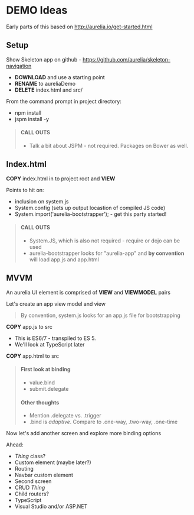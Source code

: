 # DEMO Ideas

Early parts of this based on <http://aurelia.io/get-started.html>

## Setup 
Show Skeleton app on github - <https://github.com/aurelia/skeleton-navigation>

- **DOWNLOAD** and use a starting point
- **RENAME** to aureliaDemo
- **DELETE** index.html and src/

From the command prompt in project directory:

- npm install
- jspm install -y

>#### CALL OUTS
>- Talk a bit about JSPM - not required. Packages on Bower as well.


## Index.html

**COPY** index.html in to project root and **VIEW**

Points to hit on:
- inclusion on system.js
- System.config (sets up output locastion of compiled JS code)
- System.import('aurelia-bootstrapper'); - get this party started!

>#### CALL OUTS
>- System.JS, which is also not required - require or dojo can be used
>- aurelia-bootstrapper looks for "aurelia-app" and **by convention** will load app.js and app.html


## MVVM

An aurelia UI element is comprised of **VIEW** and **VIEWMODEL** pairs

Let's create an app view model and view

> By convention, system.js looks for an app.js file for bootstrapping

**COPY** app.js to src

- This is ES6/7 - transpiled to ES 5.  
- We'll look at TypeScript later


**COPY** app.html to src

> #### First look at binding
> - value.bind
> - submit.delegate
> 
> #### Other thoughts
> - Mention .delegate vs. .trigger
> - .bind is _adaptive_. Compare to .one-way, .two-way, .one-time

Now let's add another screen and explore more binding options


Ahead:
- *Thing* class?
- Custom element (maybe later?)
- Routing
- Navbar custom element
- Second screen
- CRUD *Thing*
- Child routers?
- TypeScript
- Visual Studio and/or ASP.NET
